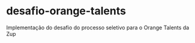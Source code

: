 # desafio-orange-talents

Implementação do desafio do processo seletivo para o Orange Talents da Zup
